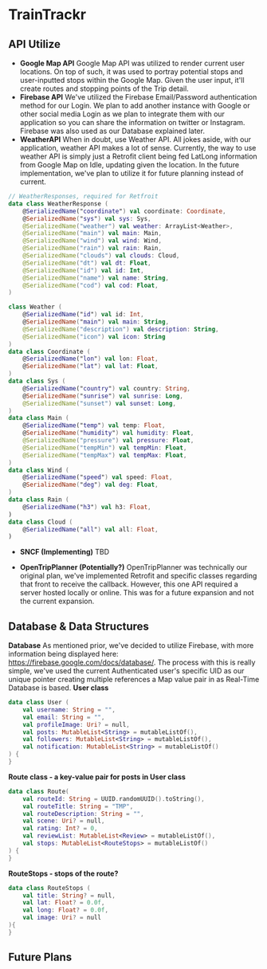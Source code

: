 # TrainTrackr

## API Utilize 
- **Google Map API**
Google Map API was utilized to render current user locations. On top of such, it was used to portray potential stops and user-inputted stops within the Google Map.
Given the user input, it'll create routes and stopping points of the Trip detail.
- **Firebase API**
We've utilized the Firebase Email/Password authentication method for our Login. We plan to add another instance with Google or other social media Login as we plan to integrate
them with our application so you can share the information on twitter or Instagram. Firebase was also used as our Database explained later.
- **WeatherAPI**
When in doubt, use Weather API. All jokes aside, with our application, weather API makes a lot of sense. Currently, the way to use weather API is simply just a Retrofit client
being fed LatLong information from Google Map on Idle, updating given the location. In the future implementation, we've plan to utilize it for future planning instead of current.
```Kotlin
// WeatherResponses, required for Retfroit
data class WeatherResponse (
    @SerializedName("coordinate") val coordinate: Coordinate,
    @SerializedName("sys") val sys: Sys,
    @SerializedName("weather") val weather: ArrayList<Weather>,
    @SerializedName("main") val main: Main,
    @SerializedName("wind") val wind: Wind,
    @SerializedName("rain") val rain: Rain,
    @SerializedName("clouds") val clouds: Cloud,
    @SerializedName("dt") val dt: Float,
    @SerializedName("id") val id: Int,
    @SerializedName("name") val name: String,
    @SerializedName("cod") val cod: Float,
)

class Weather (
    @SerializedName("id") val id: Int,
    @SerializedName("main") val main: String,
    @SerializedName("description") val description: String,
    @SerializedName("icon") val icon: String
)
data class Coordinate (
    @SerializedName("lon") val lon: Float,
    @SerializedName("lat") val lat: Float,
)
data class Sys (
    @SerializedName("country") val country: String,
    @SerializedName("sunrise") val sunrise: Long,
    @SerializedName("sunset") val sunset: Long,
)
data class Main (
    @SerializedName("temp") val temp: Float,
    @SerializedName("humidity") val humidity: Float,
    @SerializedName("pressure") val pressure: Float,
    @SerializedName("tempMin") val tempMin: Float,
    @SerializedName("tempMax") val tempMax: Float,
)
data class Wind (
    @SerializedName("speed") val speed: Float,
    @SerializedName("deg") val deg: Float,
)
data class Rain (
    @SerializedName("h3") val h3: Float,
)
data class Cloud (
    @SerializedName("all") val all: Float,
)
```
- **SNCF (Implementing)**
TBD

- **OpenTripPlanner (Potentially?)**
OpenTripPlanner was technically our original plan, we've implemented Retrofit and specific classes regarding that front to receive the callback.
However, this one API required a server hosted locally or online. This was for a future expansion and not the current expansion.

## Database & Data Structures
**Database**
As mentioned prior, we've decided to utilize Firebase, with more information being displayed here: https://firebase.google.com/docs/database/. The process with this is really simple,
we've used the current Authenticated user's specific UID as our unique pointer creating multiple references a Map value pair in as Real-Time Database is based.
**User class**
```Kotlin
data class User (
    val username: String = "",
    val email: String = "",
    val profileImage: Uri? = null,
    val posts: MutableList<String> = mutableListOf(),
    val followers: MutableList<String> = mutableListOf(),
    val notification: MutableList<String> = mutableListOf()
) {
}
```
**Route class - a key-value pair for posts in User class**
```Kotlin
data class Route(
    val routeId: String = UUID.randomUUID().toString(),
    val routeTitle: String = "TMP",
    val routeDescription: String = "",
    val scene: Uri? = null,
    val rating: Int? = 0,
    val reviewList: MutableList<Review> = mutableListOf(),
    val stops: MutableList<RouteStops> = mutableListOf()
) {
}
```
**RouteStops - stops of the route?**
```Kotlin
data class RouteStops (
    val title: String? = null,
    val lat: Float? = 0.0f,
    val long: Float? = 0.0f,
    val image: Uri? = null
){
}
```

## Future Plans
